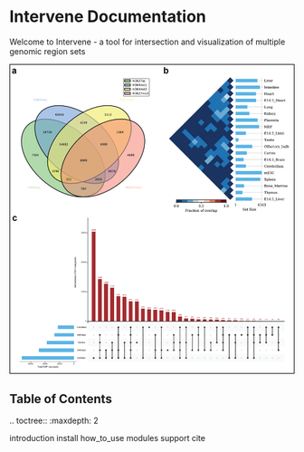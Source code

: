 Intervene Documentation
=====================

Welcome to Intervene - a tool for intersection and visualization of multiple genomic region sets

![Intervene overview](img/Intervene_plots.png "Intervene overview")

Table of Contents
-----------------

.. toctree::
   :maxdepth: 2

   introduction
   install
   how_to_use
   modules
   support
   cite
   
